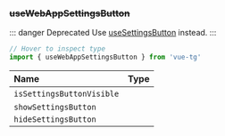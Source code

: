 ### ~~useWebAppSettingsButton~~

::: danger Deprecated
Use [useSettingsButton](#usesettingsbutton) instead.
:::

```ts twoslash
// Hover to inspect type
import { useWebAppSettingsButton } from 'vue-tg'
```

| Name                      | Type                                                                                                   |
| :------------------------ | :----------------------------------------------------------------------------------------------------- |
| `isSettingsButtonVisible` | <!--@include: @/generated/SettingsButton-isVisible.md --><br/> <Badge type="info" text="⚡️ reactive" /> |
| `showSettingsButton`      | <!--@include: @/generated/SettingsButton-show.md -->                                                   |
| `hideSettingsButton`      | <!--@include: @/generated/SettingsButton-hide.md -->                                                   |
